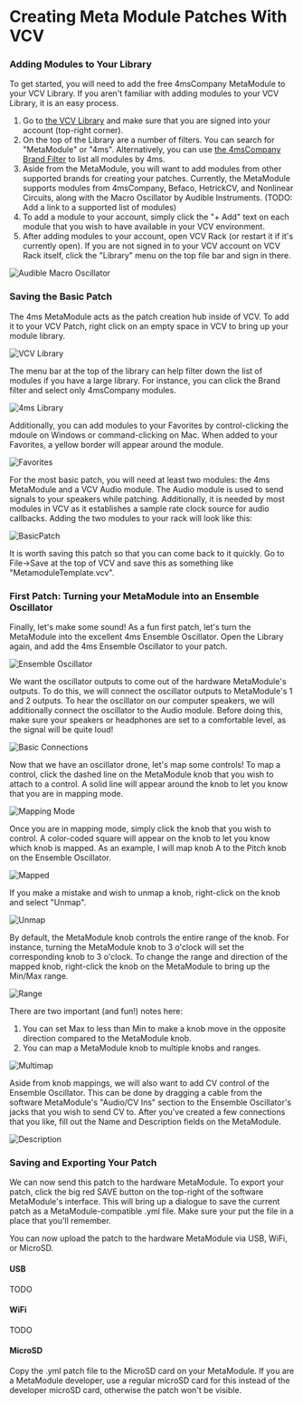 # Creating Meta Module Patches With VCV

### Adding Modules to Your Library
To get started, you will need to add the free 4msCompany MetaModule to your VCV Library. If you aren't familiar with adding modules to your VCV Library, it is an easy process.

1) Go to [the VCV Library](https://library.vcvrack.com/) and make sure that you are signed into your account (top-right corner).
2) On the top of the Library are a number of filters. You can search for "MetaModule" or "4ms". Alternatively, you can use [the 4msCompany Brand Filter](https://library.vcvrack.com/?query=&brand=4msCompany&tag=&license=) to list all modules by 4ms.
3) Aside from the MetaModule, you will want to add modules from other supported brands for creating your patches. Currently, the MetaModule supports modules from 4msCompany, Befaco, HetrickCV, and Nonlinear Circuits, along with the Macro Oscillator by Audible Instruments. (TODO: Add a link to a supported list of modules)
4) To add a module to your account, simply click the "+ Add" text on each module that you wish to have available in your VCV environment.
5) After adding modules to your account, open VCV Rack (or restart it if it's currently open). If you are not signed in to your VCV account on VCV Rack itself, click the "Library" menu on the top file bar and sign in there.

![Audible Macro Oscillator](./images/AudibleMacro.png)

### Saving the Basic Patch

The 4ms MetaModule acts as the patch creation hub inside of VCV. To add it to your VCV Patch, right click on an empty space in VCV to bring up your module library.

![VCV Library](./images/Library.png)

The menu bar at the top of the library can help filter down the list of modules if you have a large library. For instance, you can click the Brand filter and select only 4msCompany modules.

![4ms Library](./images/4msLibrary.png)

Additionally, you can add modules to your Favorites by control-clicking the mdoule on Windows or command-clicking on Mac. When added to your Favorites, a yellow border will appear around the module.

![Favorites](./images/FavoritesLibrary.png)

For the most basic patch, you will need at least two modules: the 4ms MetaModule and a VCV Audio module. The Audio module is used to send signals to your speakers while patching. Additionally, it is needed by most modules in VCV as it establishes a sample rate clock source for audio callbacks. Adding the two modules to your rack will look like this:

![BasicPatch](./images/MetaModule.png)

It is worth saving this patch so that you can come back to it quickly. Go to File->Save at the top of VCV and save this as something like "MetamoduleTemplate.vcv".

### First Patch: Turning your MetaModule into an Ensemble Oscillator

Finally, let's make some sound! As a fun first patch, let's turn the MetaModule into the excellent 4ms Ensemble Oscillator. Open the Library again, and add the 4ms Ensemble Oscillator to your patch.

![Ensemble Oscillator](./images/Ensemble.png)

We want the oscillator outputs to come out of the hardware MetaModule's outputs. To do this, we will connect the oscillator outputs to MetaModule's 1 and 2 outputs. To hear the oscillator on our computer speakers, we will additionally connect the oscillator to the Audio module. Before doing this, make sure your speakers or headphones are set to a comfortable level, as the signal will be quite loud!

![Basic Connections](./images/EnsembleConnected.png)

Now that we have an oscillator drone, let's map some controls! To map a control, click the dashed line on the MetaModule knob that you wish to attach to a control. A solid line will appear around the knob to let you know that you are in mapping mode.

![Mapping Mode](./images/MappingMode.png)

Once you are in mapping mode, simply click the knob that you wish to control. A color-coded square will appear on the knob to let you know which knob is mapped. As an example, I will map knob A to the Pitch knob on the Ensemble Oscillator.

![Mapped](./images/Mapped.png)

If you make a mistake and wish to unmap a knob, right-click on the knob and select "Unmap".

![Unmap](./images/Unmap.png)

By default, the MetaModule knob controls the entire range of the knob. For instance, turning the MetaModule knob to 3 o'clock will set the corresponding knob to 3 o'clock. To change the range and direction of the mapped knob, right-click the knob on the MetaModule to bring up the Min/Max range.

![Range](./images/Range.png)

There are two important (and fun!) notes here:
1) You can set Max to less than Min to make a knob move in the opposite direction compared to the MetaModule knob.
2) You can map a MetaModule knob to multiple knobs and ranges.

![Multimap](./images/Multimap.png)

Aside from knob mappings, we will also want to add CV control of the Ensemble Oscillator. This can be done by dragging a cable from the software MetaModule's "Audio/CV Ins" section to the Ensemble Oscillator's jacks that you wish to send CV to. After you've created a few connections that you like, fill out the Name and Description fields on the MetaModule.

![Description](./images/Description.png)

### Saving and Exporting Your Patch

We can now send this patch to the hardware MetaModule. To export your patch, click the big red SAVE button on the top-right of the software MetaModule's interface. This will bring up a dialogue to save the current patch as a MetaModule-compatible .yml file. Make sure your put the file in a place that you'll remember.

You can now upload the patch to the hardware MetaModule via USB, WiFi, or MicroSD.

#### USB
TODO

#### WiFi
TODO

#### MicroSD
Copy the .yml patch file to the MicroSD card on your MetaModule. If you are a MetaModule developer, use a regular microSD card for this instead of the developer microSD card, otherwise the patch won't be visible.

